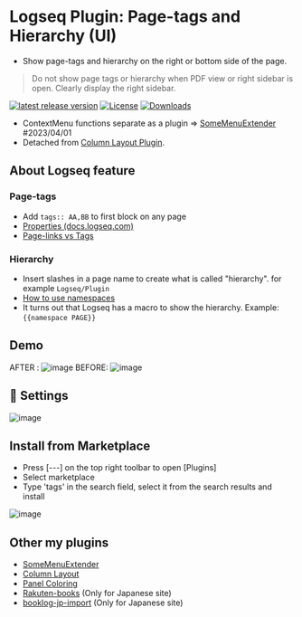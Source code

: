 # Logseq Plugin: Page-tags and Hierarchy (UI)

- Show page-tags and hierarchy on the right or bottom side of the page.
> Do not show page tags or hierarchy when PDF view or right sidebar is open. Clearly display the right sidebar.

 [![latest release version](https://img.shields.io/github/v/release/YU000jp/logseq-page-tags-and-hierarchy)](https://github.com/YU000jp/logseq-page-tags-and-hierarchy/releases)
[![License](https://img.shields.io/github/license/YU000jp/logseq-page-tags-and-hierarchy?color=blue)](https://github.com/YU000jp/logseq-page-tags-and-hierarchy/blob/main/LICENSE)
[![Downloads](https://img.shields.io/github/downloads/YU000jp/logseq-page-tags-and-hierarchy/total.svg)](https://github.com/YU000jp/logseq-page-tags-and-hierarchy/releases)

- ContextMenu functions separate as a plugin => [SomeMenuExtender](https://github.com/YU000jp/logseq-plugin-some-menu-extender) #2023/04/01
- Detached from [Column Layout Plugin](https://github.com/YU000jp/Logseq-column-Layout).

## About Logseq feature

### Page-tags

- Add `tags:: AA,BB` to first block on any page
- [Properties (docs.logseq.com)](https://docs.logseq.com/#/page/properties)
- [Page-links vs Tags](https://aryansawhney.com/pages/page-links-vs-tags-in-logseq/#special-case-page-tags)

### Hierarchy

- Insert slashes in a page name to create what is called "hierarchy". for example `Logseq/Plugin`
- [How to use namespaces](https://www.logseqmastery.com/blog/logseq-namespaces)
- It turns out that Logseq has a macro to show the hierarchy. Example: `{{namespace PAGE}}`

## Demo

AFTER :
![image](https://user-images.githubusercontent.com/111847207/209886888-0729b627-627d-4e05-abba-c9cbfe6e3758.png)
BEFORE:
![image](https://user-images.githubusercontent.com/111847207/209887038-dbdfa071-8d6e-4aae-9614-40aaddb0e5eb.png)

## 🎨 Settings

![image](https://user-images.githubusercontent.com/111847207/233505475-247977e9-4f08-436f-a3dd-328ed941f5e5.png)

## Install from Marketplace

- Press [---] on the top right toolbar to open [Plugins]
- Select marketplace
- Type 'tags' in the search field, select it from the search results and install

![image](https://user-images.githubusercontent.com/111847207/229359364-fb75af38-ff92-4aff-9c6d-c4c4e840de0f.png)

## Other my plugins

- [SomeMenuExtender](https://github.com/YU000jp/logseq-plugin-some-menu-extender)
- [Column Layout](https://github.com/YU000jp/Logseq-column-Layout)
- [Panel Coloring](https://github.com/YU000jp/logseq-plugin-panel-coloring)
- [Rakuten-books](https://github.com/YU000jp/logseq-plugin-rakuten-books) (Only for Japanese site)
- [booklog-jp-import](https://github.com/YU000jp/logseq-plugin-booklog-jp-import) (Only for Japanese site)
